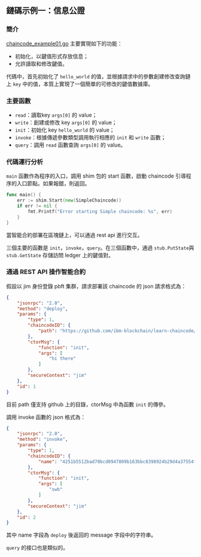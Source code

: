 ## 鏈碼示例一：信息公證
### 簡介

[chaincode_example01.go](chaincode_example01.go) 主要實現如下的功能：

* 初始化，以鍵值形式存放信息；
* 允許讀取和修改鍵值。

代碼中，首先初始化了 `hello_world` 的值，並根據請求中的參數創建修改查詢鏈上 `key` 中的值，本質上實現了一個簡單的可修改的鍵值數據庫。

### 主要函數

* `read`：讀取key `args[0]` 的 value；
* `write`：創建或修改 key `args[0]` 的 value；
* `init`：初始化 key `hello_world` 的 value；
* `invoke`：根據傳遞參數類型調用執行相應的 `init` 和 `write` 函數；
* `query`：調用 `read` 函數查詢 `args[0]` 的 value。

### 代碼運行分析

`main` 函數作為程序的入口，調用 shim 包的 start 函數，啟動 chaincode 引導程序的入口節點。如果報錯，則返回。

```go
func main() {
    err := shim.Start(new(SimpleChaincode))
    if err != nil {
        fmt.Printf("Error starting Simple chaincode: %s", err)
    }
}
```

當智能合約部署在區塊鏈上，可以通過 rest api 進行交互。

三個主要的函數是 `init`，`invoke`，`query`。在三個函數中，通過 `stub.PutState`與 `stub.GetState` 存儲訪問 ledger 上的鍵值對。

### 通過 REST API 操作智能合約

假設以 jim 身份登錄 pbft 集群，請求部署該 chaincode 的 json 請求格式為：
```json
{
    "jsonrpc": "2.0",
    "method": "deploy",
    "params": {
        "type": 1,
        "chaincodeID": {
            "path": "https://github.com/ibm-blockchain/learn-chaincode/finished"
        },
        "ctorMsg": {
            "function": "init",
            "args": [
                "hi there"
            ]
        },
        "secureContext": "jim"
    },
    "id": 1
}
```

目前 path 僅支持 github 上的目錄，ctorMsg 中為函數 `init` 的傳參。

調用 invoke 函數的 json 格式為：

```json
{
    "jsonrpc": "2.0",
    "method": "invoke",
    "params": {
        "type": 1,
        "chaincodeID": {
            "name": "4251b5512bad70bcd0947809b163bbc8398924b29d4a37554f2dc2b033617c19cc0611365eb4322cf309b9a5a78a5dba8a5a09baa110ed2d8aeee186c6e94431"
        },
        "ctorMsg": {
            "function": "init",
            "args": [
                "swb"
            ]
        },
        "secureContext": "jim"
    },
    "id": 2
}
```

其中 name 字段為 `deploy` 後返回的 message 字段中的字符串。

`query` 的接口也是類似的。

